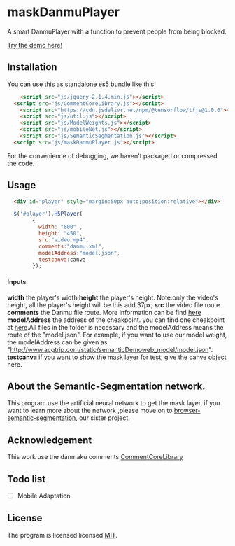 # maskDanmuPlayer

A smart DanmuPlayer with a function to prevent people from being blocked.

[Try the demo here!](http://acgtrip.com/demo/maskDanmuPlayer/index.html)


## Installation

You can use this as standalone es5 bundle like this:

```html
	<script src="js/jquery-2.1.4.min.js"></script>
  <script src="js/CommentCoreLibrary.js"></script>
	<script src="https://cdn.jsdelivr.net/npm/@tensorflow/tfjs@1.0.0"></script>
	<script src="js/util.js"></script>
	<script src="js/ModelWeights.js"></script>
	<script src="js/mobileNet.js"></script>
	<script src="js/SemanticSegmentation.js"></script>
  <script src="js/maskDanmuPlayer.js"></script>
```

For the convenience of debugging, we haven't packaged or compressed the code.

## Usage

```html
  <div id="player" style="margin:50px auto;position:relative"></div>
```

```javascript
  $('#player').H5Player(
        {
          width: "800" ,
          height: "450", 
          src:"video.mp4",
          comments:"danmu.xml",
          modelAddress:"model.json",
          testcanva:canva
        });
```

#### Inputs

**width** the player's width
**height** the player's height. Note:only the video's height, all the player's height will be this add 37px;
**src** the video file route
**comments** the Danmu file route. More information can be find [here](https://github.com/jabbany/CommentCoreLibrary/tree/master/docs/data-formats)
**modelAddress** the address of the cheakpoint. you can find one cheakpoint at [here](https://github.com/MemoriesOff/github_blog/tree/gh-pages/static/semanticDemo/web_model).All files in the folder is necessary and the modelAddress means the route of the "model.json". For example, if you want to use our model weight, the modelAddress can be given as "http://www.acgtrip.com/static/semanticDemoweb_model/model.json".
**testcanva** if you want to show the mask layer for test, give the canve object here. 

## About the Semantic-Segmentation network.

This program use the artificial neural network to get the mask layer, if you want to learn more about the network ,please move on to [browser-semantic-segmentation](https://github.com/MemoriesOff/browser-semantic-segmentation), our sister project.

## Acknowledgement

This work use the danmaku comments [CommentCoreLibrary](https://github.com/jabbany/CommentCoreLibrary)

## Todo list

- [ ] Mobile Adaptation

## License

The program is licensed licensed [MIT](http://opensource.org/licenses/mit-license.php).
